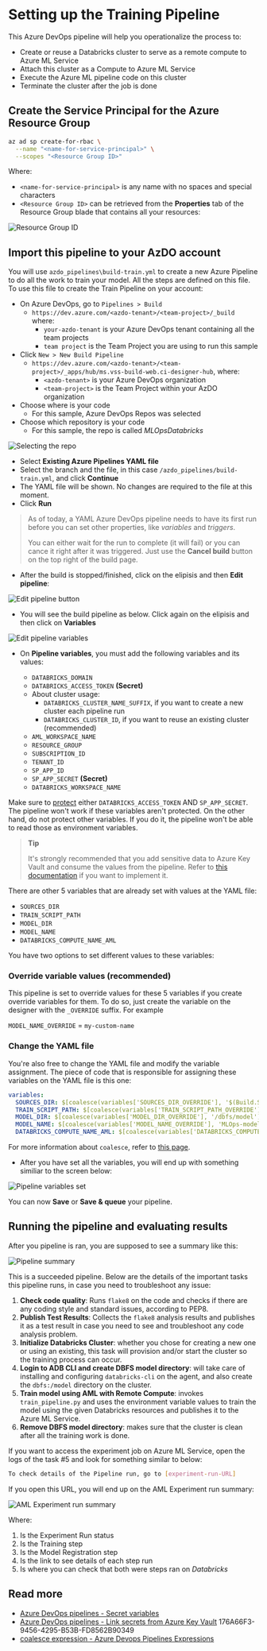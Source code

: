 # Setting up the Training Pipeline

This Azure DevOps pipeline will help you operationalize the process to:
- Create or reuse a Databricks cluster to serve as a remote
compute to Azure ML Service
- Attach this cluster as a Compute to Azure ML Service
- Execute the Azure ML pipeline code on this cluster
- Terminate the cluster after the job is done

## Create the Service Principal for the Azure Resource Group

```bash
az ad sp create-for-rbac \
  --name "<name-for-service-principal>" \
  --scopes "<Resource Group ID>"
```

Where:

- `<name-for-service-principal>` is any name with no
spaces and special characters
- `<Resource Group ID>` can be retrieved from the **Properties** tab of the
Resource Group blade that contains all your resources:

![Resource Group ID](images/training/02-resource-group-id.png)

## Import this pipeline to your AzDO account

You will use `azdo_pipelines\build-train.yml` to create a new Azure
Pipeline to do all the work to train your model. All the steps are defined
on this file. To use this file to create the Train Pipeline on your account:

- On Azure DevOps, go to `Pipelines > Build`
  - `https://dev.azure.com/<azdo-tenant>/<team-project>/_build` where:
    - `your-azdo-tenant` is your Azure DevOps tenant containing all
    the team projects
    - `team project` is the Team Project you are using to run this sample
- Click `New > New Build Pipeline`
  - `https://dev.azure.com/<azdo-tenant>/<team-project>/_apps/hub/ms.vss-build-web.ci-designer-hub`, where:
    - `<azdo-tenant>` is your Azure DevOps organization
    - `<team-project>` is the Team Project within your AzDO organization
- Choose where is your code
  - For this sample, Azure DevOps Repos was selected
- Choose which repository is your code
  - For this sample, the repo is called *MLOpsDatabricks*

![Selecting the repo](images/training/03-select-repo.png)

- Select **Existing Azure Pipelines YAML file**
- Select the branch and the file, in this case
`/azdo_pipelines/build-train.yml`, and click **Continue**
- The YAML file will be shown. No changes are required to the file at
this moment.
- Click **Run**

> As of today, a YAML Azure DevOps pipeline needs to have its first run before
> you can set other properties, like *variables* and *triggers*.
> 
> You can either wait for the run to complete (it will fail) or you can cance
> it right after it was triggered. Just use the **Cancel build** button on the
> top right of the build page.

* After the build is stopped/finished, click on the elipisis
and then **Edit pipeline**:

![Edit pipeline button](images/training/04-edit-pipeline-button.png)

* You will see the build pipeline as below. Click again on the elipisis
and then click on **Variables**

![Edit pipeline variables](images/training/05-variables-button.png)

* On **Pipeline variables**, you must add the following
variables and its values:

  * `DATABRICKS_DOMAIN`
  * `DATABRICKS_ACCESS_TOKEN` **(Secret)**
  * About cluster usage:
    * `DATABRICKS_CLUSTER_NAME_SUFFIX`, if you want to create a
    new cluster each pipeline run
    * `DATABRICKS_CLUSTER_ID`, if you want to reuse an
    existing cluster (recommended)
  * `AML_WORKSPACE_NAME`
  * `RESOURCE_GROUP`
  * `SUBSCRIPTION_ID`
  * `TENANT_ID`
  * `SP_APP_ID`
  * `SP_APP_SECRET` **(Secret)**
  * `DATABRICKS_WORKSPACE_NAME`

Make sure to [protect](https://docs.microsoft.com/en-us/azure/devops/pipelines/process/variables?view=azure-devops&tabs=classic%2Cbatch#secret-variables)
either `DATABRICKS_ACCESS_TOKEN` AND `SP_APP_SECRET`.
The pipeline won't work if these variables aren't protected. On the other hand,
do not protect other variables. If you do it, the pipeline won't be able to
read those as environment variables.

  > **Tip**
  > 
  > It's strongly recommended that you add sensitive data to Azure Key Vault
  > and consume the values from the pipeline. Refer to
  > [this documentation](https://docs.microsoft.com/en-us/azure/devops/pipelines/library/variable-groups?view=azure-devops&tabs=yaml#link-secrets-from-an-azure-key-vault)
  > if you want to implement it.

There are other 5 variables that are already set with values at the YAML file:

* `SOURCES_DIR`
* `TRAIN_SCRIPT_PATH`
* `MODEL_DIR`
* `MODEL_NAME`
* `DATABRICKS_COMPUTE_NAME_AML`
  
You have two options to set different values to these variables:

### Override variable values (recommended)

This pipeline is set to override values for these 5 variables if you create
override variables for them. To do so, just create the variable on the designer
with the `_OVERRIDE` suffix. For example

`MODEL_NAME_OVERRIDE` = `my-custom-name`

### Change the YAML file

You're also free to change the YAML file and modify the variable assignment.
The piece of code that is responsible for assigning these variables on the
YAML file is this one:

```yaml
variables:
  SOURCES_DIR: $[coalesce(variables['SOURCES_DIR_OVERRIDE'], '$(Build.SourcesDirectory)')]
  TRAIN_SCRIPT_PATH: $[coalesce(variables['TRAIN_SCRIPT_PATH_OVERRIDE'], 'src/train/train.py')]
  MODEL_DIR: $[coalesce(variables['MODEL_DIR_OVERRIDE'], '/dbfs/model')]
  MODEL_NAME: $[coalesce(variables['MODEL_NAME_OVERRIDE'], 'MLOps-model')]
  DATABRICKS_COMPUTE_NAME_AML: $[coalesce(variables['DATABRICKS_COMPUTE_NAME_AML_OVERRIDE'], 'ADB-Compute')]
```

For more information about `coalesce`, refer to
[this page](https://docs.microsoft.com/en-us/azure/devops/pipelines/process/expressions?view=azure-devops#coalesce).

  * After you have set all the variables, you will end up with something
  similiar to the screen below:

  ![Pipeline variables set](images/training/06-pipeline-variables-set.png)

  You can now **Save** or **Save & queue** your pipeline.

  ## Running the pipeline and evaluating results

  After you pipeline is ran, you are supposed to see a summary like this:

  ![Pipeline summary](images/training/07-pipeline-summary.png)

  This is a succeeded pipeline. Below are the details of the important tasks
  this pipeline runs, in case you need to troubleshoot any issue:

  1) **Check code quality**: Runs `flake8` on the code and checks if there
  are any coding style and standard issues, according to PEP8.
  2) **Publish Test Results**: Collects the `flake8` analysis results and
  publishes it as a test result in case you need to see and troubleshoot
  any code analysis problem.
  3) **Initialize Databricks Cluster**: whether you chose for creating a new
  one or using an existing, this task will provision and/or start the cluster
  so the training process can occur.
  4) **Login to ADB CLI and create DBFS model directory**: will take care of
  installing and configuring `databricks-cli` on the agent, and also create
  the `dbfs:/model` directory on the cluster.
  5) **Train model using AML with Remote Compute**: invokes `train_pipeline.py`
  and uses the environment variable values to train the model using the given
  Databricks resources and publishes it to the Azure ML Service.
  6) **Remove DBFS model directory**: makes sure that the cluster is clean
  after all the training work is done.

  If you want to access the experiment job on Azure ML Service, open the logs
  of the task #5 and look for something similar to below:

  ```bash
  To check details of the Pipeline run, go to [experiment-run-URL]
  ```

  If you open this URL, you will end up on the AML Experiment run summary:

  ![AML Experiment run summary](images/training/08-aml-pipeline-summary.png)

  Where:

  1) Is the Experiment Run status
  2) Is the Training step
  3) Is the Model Registration step
  4) Is the link to see details of each step run
  5) Is where you can check that both were steps ran on *Databricks*

  ## Read more

  * [Azure DevOps pipelines - Secret variables](https://docs.microsoft.com/en-us/azure/devops/pipelines/process/variables?view=azure-devops&tabs=classic%2Cbatch#secret-variables)
  * [Azure DevOps pipelines - Link secrets from Azure Key Vault](https://docs.microsoft.com/en-us/azure/devops/pipelines/library/variable-groups?view=azure-devops&tabs=yaml#link-secrets-from-an-azure-key-vault)
  176A66F3-9456-4295-B53B-FD8562B90349
  * [coalesce expression - Azure Devops Pipelines Expressions](https://docs.microsoft.com/en-us/azure/devops/pipelines/process/expressions?view=azure-devops#coalesce)
